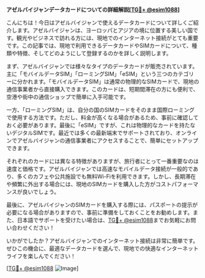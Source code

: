 **アゼルバイジャンデータカードについての詳細解説[[TG💪+ @esim1088](https://t.me/s/esim1088)]**

こんにちは！今日はアゼルバイジャンで使えるデータカードについて詳しくご紹介します。アゼルバイジャンは、ヨーロッパとアジアの境に位置する美しい国です。観光やビジネスで訪れる方には、現地でのインターネット接続がとても重要です。この記事では、現地で利用できるデータカードやSIMカードについて、種類や特徴、そしてどのようにして登録するのかを詳しく説明します。

まず、アゼルバイジャンでは様々なタイプのデータカードが販売されています。主に「モバイルデータSIM」「ローミングSIM」「eSIM」という三つのカテゴリーに分かれます。「モバイルデータSIM」は通常の物理的なSIMカードで、現地の通信事業者から直接購入できます。このカードは、短期間滞在の方にも便利で、空港や街中の通信ショップで簡単に入手可能です。

一方、「ローミングSIM」は、自分の国のSIMカードをそのまま国際ローミングで使用する方法です。ただし、料金が高くなる場合があるため、事前に確認しておく必要があります。最後に「eSIM」ですが、これは物理的なカードを持たないデジタルSIMです。最近では多くの最新端末でサポートされており、オンラインでアゼルバイジャンの通信事業者にアクセスすることで、簡単にセットアップできます。

それぞれのカードには異なる特徴がありますが、旅行者にとって一番重要なのは速度と価格です。アゼルバイジャンでは高速なモバイルデータ接続が一般的であり、多くのカフェや公共施設でも無料Wi-Fiを利用できます。しかし、長期滞在や頻繁に外出する場合には、現地のSIMカードを購入した方がコストパフォーマンスが良いでしょう。

最後に、アゼルバイジャンのSIMカードを購入する際には、パスポートの提示が必要になる場合がありますので、事前に準備をしておくことをお勧めします。また、日本語でサポートを受けたい場合は、[TG💪+ @esim1088](https://t.me/s/esim1088)までお気軽にお問い合わせください！

いかがでしたか？アゼルバイジャンでのインターネット接続は非常に簡単です。ぜひこの機会に、最適なデータカードを選んで、現地での快適なインターネットライフを楽しんでください！

[[TG💪+ @esim1088](https://t.me/s/esim1088) ![Image](https://i.postimg.cc/Y0z9fWf4/image.png)]